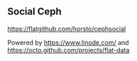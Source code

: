 ## Social Ceph
https://flatgithub.com/horsto/cephsocial

Powered by https://www.linode.com/ and https://octo.github.com/projects/flat-data